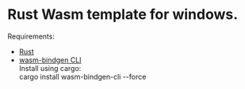 # Rust Wasm template for windows.

Requirements: <br />
* [Rust](https://www.rust-lang.org)
* [wasm-bindgen CLI](https://crates.io/crates/wasm-bindgen-cli)
<br /> Install using cargo:
<br /> cargo install wasm-bindgen-cli --force
